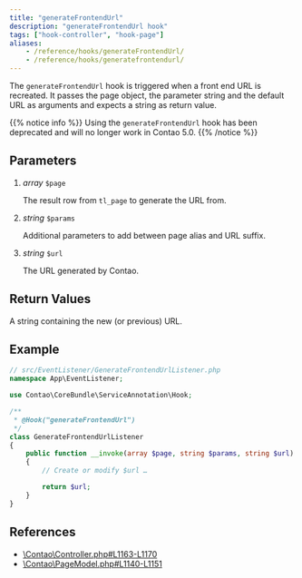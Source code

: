 ```yaml
---
title: "generateFrontendUrl"
description: "generateFrontendUrl hook"
tags: ["hook-controller", "hook-page"]
aliases:
    - /reference/hooks/generateFrontendUrl/
    - /reference/hooks/generatefrontendurl/
---
```



The `generateFrontendUrl` hook is triggered when a front end URL is recreated. 
It passes the page object, the parameter string and the default URL as arguments 
and expects a string as return value.

{{% notice info %}}
Using the `generateFrontendUrl` hook has been deprecated and will no longer work in Contao 5.0.
{{% /notice %}}


## Parameters

1. *array* `$page`

    The result row from `tl_page` to generate the URL from.

2. *string* `$params`

    Additional parameters to add between page alias and URL suffix.

3. *string* `$url`

    The URL generated by Contao.


## Return Values

A string containing the new (or previous) URL.


## Example

```php
// src/EventListener/GenerateFrontendUrlListener.php
namespace App\EventListener;

use Contao\CoreBundle\ServiceAnnotation\Hook;

/**
 * @Hook("generateFrontendUrl")
 */
class GenerateFrontendUrlListener
{
    public function __invoke(array $page, string $params, string $url): string
    {
        // Create or modify $url …

        return $url;
    }
}
```


## References

* [\Contao\Controller.php#L1163-L1170](https://github.com/contao/contao/blob/4.7.6/core-bundle/src/Resources/contao/library/Contao/Controller.php#L1163-L1170)
* [\Contao\PageModel.php#L1140-L1151](https://github.com/contao/contao/blob/4.7.6/core-bundle/src/Resources/contao/models/PageModel.php#L1140-L1151)
